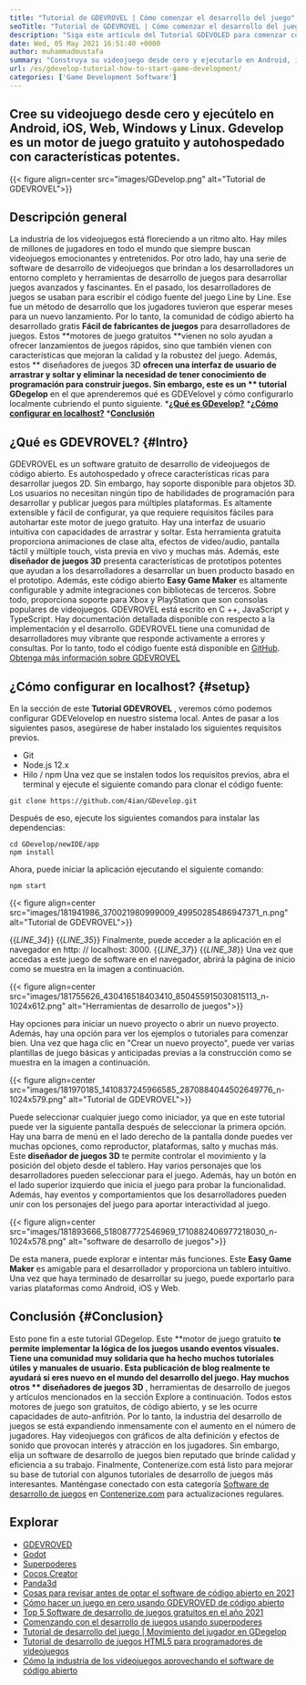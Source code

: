 ```yaml
---
title: "Tutorial de GDEVROVEL | Cómo comenzar el desarrollo del juego" 
seoTitle: "Tutorial de GDEVROVEL | Cómo comenzar el desarrollo del juego" 
description: "Siga este artículo del Tutorial GDEVOLED para comenzar con el desarrollo de videojuegos. GDEVROVEL es autohospedado y no requiere habilidades de programación para comenzar con él." 
date: Wed, 05 May 2021 16:51:40 +0000
author: muhammadmustafa
summary: "Construya su videojuego desde cero y ejecutarlo en Android, iOS, Web, Windows y Linux. Gdevelop es un motor de juego gratuito y autohospedado con características potentes." 
url: /es/gdevelop-tutorial-how-to-start-game-development/
categories: ['Game Development Software']
---
```


## Cree su videojuego desde cero y ejecútelo en Android, iOS, Web, Windows y Linux. Gdevelop es un motor de juego gratuito y autohospedado con características potentes.

{{< figure align=center src="images/GDevelop.png" alt="Tutorial de GDEVROVEL">}}


## Descripción general
La industria de los videojuegos está floreciendo a un ritmo alto. Hay miles de millones de jugadores en todo el mundo que siempre buscan videojuegos emocionantes y entretenidos. Por otro lado, hay una serie de software de desarrollo de videojuegos que brindan a los desarrolladores un entorno completo y herramientas de desarrollo de juegos para desarrollar juegos avanzados y fascinantes. En el pasado, los desarrolladores de juegos se usaban para escribir el código fuente del juego Line by Line. Ese fue un método de desarrollo que los jugadores tuvieron que esperar meses para un nuevo lanzamiento. Por lo tanto, la comunidad de código abierto ha desarrollado gratis **Fácil de fabricantes de juegos**  para desarrolladores de juegos.
Estos **motores de juego gratuitos  **vienen no solo ayudan a ofrecer lanzamientos de juegos rápidos, sino que también vienen con características que mejoran la calidad y la robustez del juego. Además, estos **  diseñadores de juegos 3D  **ofrecen una interfaz de usuario de arrastrar y soltar y eliminar la necesidad de tener conocimiento de programación para construir juegos. Sin embargo, este es un **  tutorial GDegelop**  en el que aprenderemos qué es GDEVelovel y cómo configurarlo localmente cubriendo el punto siguiente.
  ***[¿Qué es GDevelop?][1]** 
  ***[¿Cómo configurar en localhost?][2]** 
  ***[Conclusión][3]** 

## **¿Qué es GDEVROVEL?**    {#Intro}
GDEVROVEL es un software gratuito de desarrollo de videojuegos de código abierto. Es autohospedado y ofrece características ricas para desarrollar juegos 2D. Sin embargo, hay soporte disponible para objetos 3D. Los usuarios no necesitan ningún tipo de habilidades de programación para desarrollar y publicar juegos para múltiples plataformas. Es altamente extensible y fácil de configurar, ya que requiere requisitos fáciles para autohartar este motor de juego gratuito. Hay una interfaz de usuario intuitiva con capacidades de arrastrar y soltar. Esta herramienta gratuita proporciona animaciones de clase alta, efectos de video/audio, pantalla táctil y múltiple touch, vista previa en vivo y muchas más. Además, este **diseñador de juegos 3D**  presenta características de prototipos potentes que ayudan a los desarrolladores a desarrollar un buen producto basado en el prototipo.
Además, este código abierto **Easy Game Maker**  es altamente configurable y admite integraciones con bibliotecas de terceros. Sobre todo, proporciona soporte para Xbox y PlayStation que son consolas populares de videojuegos. GDEVROVEL está escrito en C ++, JavaScript y TypeScript. Hay documentación detallada disponible con respecto a la implementación y el desarrollo. GDEVROVEL tiene una comunidad de desarrolladores muy vibrante que responde activamente a errores y consultas. Por lo tanto, todo el código fuente está disponible en [GitHub][4].
[Obtenga más información sobre GDEVROVEL][5]

## **¿Cómo configurar en localhost?**    {#setup}
En la sección de este **Tutorial GDEVROVEL** , veremos cómo podemos configurar GDEVelovelop en nuestro sistema local. Antes de pasar a los siguientes pasos, asegúrese de haber instalado los siguientes requisitos previos.
  * Git
  * Node.js 12.x
  * Hilo / npm
Una vez que se instalen todos los requisitos previos, abra el terminal y ejecute el siguiente comando para clonar el código fuente:
```
git clone https://github.com/4ian/GDevelop.git
```
Después de eso, ejecute los siguientes comandos para instalar las dependencias:
```
cd GDevelop/newIDE/app
npm install
```
Ahora, puede iniciar la aplicación ejecutando el siguiente comando:
```
npm start
```

{{< figure align=center src="images/181941986_370021980999009_49950285486947371_n.png" alt="Tutorial de GDEVROVEL">}}

{{_LINE_34_}}
{{_LINE_35_}}
    Finalmente, puede acceder a la aplicación en el navegador en http: // localhost: 3000.
{{_LINE_37_}}
{{_LINE_38_}}
Una vez que accedas a este juego de software en el navegador, abrirá la página de inicio como se muestra en la imagen a continuación.

{{< figure align=center src="images/181755626_430416518403410_850455915030815113_n-1024x612.png" alt="Herramientas de desarrollo de juegos">}}

Hay opciones para iniciar un nuevo proyecto o abrir un nuevo proyecto. Además, hay una opción para ver los ejemplos o tutoriales para comenzar bien.
Una vez que haga clic en "Crear un nuevo proyecto", puede ver varias plantillas de juego básicas y anticipadas previas a la construcción como se muestra en la imagen a continuación.

{{< figure align=center src="images/181970185_1410837245966585_2870884044502649776_n-1024x579.png" alt="Tutorial de GDEVROVEL">}}

Puede seleccionar cualquier juego como iniciador, ya que en este tutorial puede ver la siguiente pantalla después de seleccionar la primera opción. Hay una barra de menú en el lado derecho de la pantalla donde puedes ver muchas opciones, como reproductor, plataformas, salto y muchas más. Este **diseñador de juegos 3D**  te permite controlar el movimiento y la posición del objeto desde el tablero. Hay varios personajes que los desarrolladores pueden seleccionar para el juego. Además, hay un botón en el lado superior izquierdo que inicia el juego para probar la funcionalidad. Además, hay eventos y comportamientos que los desarrolladores pueden unir con los personajes del juego para aportar interactividad al juego.

{{< figure align=center src="images/181893666_518087772546969_1710882406977218030_n-1024x578.png" alt="software de desarrollo de juegos">}}

De esta manera, puede explorar e intentar más funciones. Este **Easy Game Maker**  es amigable para el desarrollador y proporciona un tablero intuitivo. Una vez que haya terminado de desarrollar su juego, puede exportarlo para varias plataformas como Android, iOS y Web.

## **Conclusión**    {#Conclusion}
Esto pone fin a este tutorial GDegelop. Este **motor de juego gratuito  **te permite implementar la lógica de los juegos usando eventos visuales. Tiene una comunidad muy solidaria que ha hecho muchos tutoriales útiles y manuales de usuario. Esta publicación de blog realmente te ayudará si eres nuevo en el mundo del desarrollo del juego. Hay muchos otros **  diseñadores de juegos 3D** , herramientas de desarrollo de juegos y artículos mencionados en la sección Explore a continuación. Todos estos motores de juego son gratuitos, de código abierto, y se les ocurre capacidades de auto-anfitrión. Por lo tanto, la industria del desarrollo de juegos se está expandiendo inmensamente con el aumento en el número de jugadores. Hay videojuegos con gráficos de alta definición y efectos de sonido que provocan interés y atracción en los jugadores. Sin embargo, elija un software de desarrollo de juegos bien reputado que brinde calidad y eficiencia a su trabajo.
Finalmente, Contenerize.com está listo para mejorar su base de tutorial con algunos tutoriales de desarrollo de juegos más interesantes. Manténgase conectado con esta categoría [Software de desarrollo de juegos][6] en [Contenerize.com][7] para actualizaciones regulares.

## Explorar
  * [GDEVROVED][8]
  * [Godot][9]
  * [Superpoderes][10]
  * [Cocos Creator][11]
  * [Panda3d][12]
  * [Cosas para revisar antes de optar el software de código abierto en 2021][13]
  * [Cómo hacer un juego en cero usando GDEVROVED de código abierto][14]
  * [Top 5 Software de desarrollo de juegos gratuitos en el año 2021][15]
  * [Comenzando con el desarrollo de juegos usando superpoderes][16]
  * [Tutorial de desarrollo del juego | Movimiento del jugador en GDegelop][17]
  * [Tutorial de desarrollo de juegos HTML5 para programadores de videojuegos][18]
  * [Cómo la industria de los videojuegos aprovechando el software de código abierto][19]

  
[1]: #intro
[2]: #setup
[3]: #Conclusion
[4]: https://github.com/4ian/GDevelop
[5]: https://gdevelop-app.com/
[6]: https://products.containerize.com/game-development-software
[7]: https://www.containerize.com/
[8]: https://products.containerize.com/game-development-software/gdevelop/
[9]: https://products.containerize.com/game-development-software/godot/
[10]: https://products.containerize.com/game-development-software/superpowers/
[11]: https://products.containerize.com/game-development-software/cocos-creator/
[12]: https://products.containerize.com/game-development-software/panda3d/
[13]: https://blog.containerize.com/cmdb-software/things-to-review-before-opting-open-source-software-in-2021/
[14]: https://blog.containerize.com/game-development-software/how-to-make-a-game-on-scratch-using-open-source-gdevelop/
[15]: https://blog.containerize.com/game-development-software/top-5-free-game-development-software-in-the-year-2021/
[16]: https://blog.containerize.com/game-development-software/superpowers-animation-getting-started-with-game-development/
[17]: https://blog.containerize.com/game-development-software/game-development-tutorial-player-movement-in-gdevelop/
[18]: https://blog.containerize.com/2021/05/19/html5-game-development-tutorial-for-video-game-programmers/
[19]: https://blog.containerize.com/2021/05/07/how-video-gaming-industry-leveraging-open-source-software/
